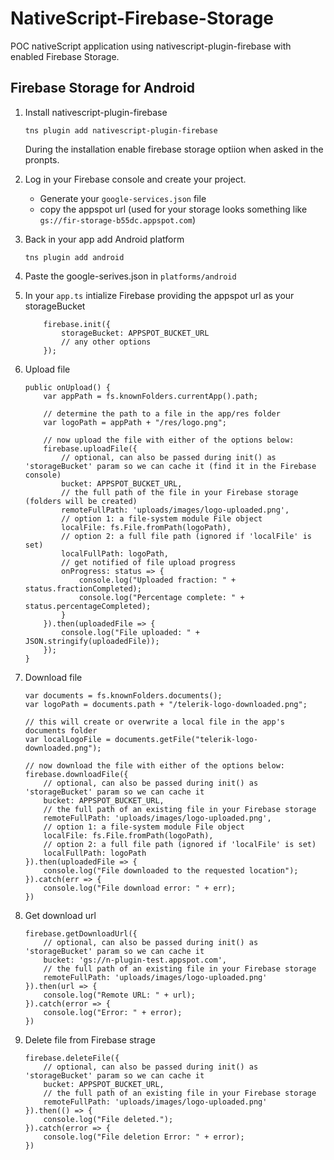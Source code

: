 # NativeScript-Firebase-Storage

POC nativeScript application using nativescript-plugin-firebase with enabled Firebase Storage.

## Firebase Storage for Android

1. Install nativescript-plugin-firebase
    ```
    tns plugin add nativescript-plugin-firebase
    ``` 
    During the installation enable firebase storage optiion when asked in the pronpts.

2. Log in your Firebase console and create your project. 
    - Generate your `google-services.json` file
    - copy the appspot url (used for your storage looks something like `gs://fir-storage-b55dc.appspot.com`) 

3. Back in your app add Android platform

    ```
    tns plugin add android
    ```

4. Paste the google-serives.json in `platforms/android`

5. In your `app.ts` intialize Firebase providing the appspot url as your storageBucket
    ```
        firebase.init({
            storageBucket: APPSPOT_BUCKET_URL
            // any other options
        });
    ```

6. Upload file
    ```
    public onUpload() {
        var appPath = fs.knownFolders.currentApp().path;

        // determine the path to a file in the app/res folder
        var logoPath = appPath + "/res/logo.png";

        // now upload the file with either of the options below:
        firebase.uploadFile({
            // optional, can also be passed during init() as 'storageBucket' param so we can cache it (find it in the Firebase console)
            bucket: APPSPOT_BUCKET_URL,
            // the full path of the file in your Firebase storage (folders will be created)
            remoteFullPath: 'uploads/images/logo-uploaded.png',
            // option 1: a file-system module File object
            localFile: fs.File.fromPath(logoPath),
            // option 2: a full file path (ignored if 'localFile' is set)
            localFullPath: logoPath,
            // get notified of file upload progress
            onProgress: status => {
                console.log("Uploaded fraction: " + status.fractionCompleted);
                console.log("Percentage complete: " + status.percentageCompleted);
            }
        }).then(uploadedFile => {
            console.log("File uploaded: " + JSON.stringify(uploadedFile));
        });
    }
    ```    

7. Download file
    ```
    var documents = fs.knownFolders.documents();
    var logoPath = documents.path + "/telerik-logo-downloaded.png";

    // this will create or overwrite a local file in the app's documents folder
    var localLogoFile = documents.getFile("telerik-logo-downloaded.png");

    // now download the file with either of the options below:
    firebase.downloadFile({
        // optional, can also be passed during init() as 'storageBucket' param so we can cache it
        bucket: APPSPOT_BUCKET_URL,
        // the full path of an existing file in your Firebase storage
        remoteFullPath: 'uploads/images/logo-uploaded.png',
        // option 1: a file-system module File object
        localFile: fs.File.fromPath(logoPath),
        // option 2: a full file path (ignored if 'localFile' is set)
        localFullPath: logoPath
    }).then(uploadedFile => {
        console.log("File downloaded to the requested location");
    }).catch(err => {
        console.log("File download error: " + err);
    })
    ```

8. Get download url
    ```
    firebase.getDownloadUrl({
        // optional, can also be passed during init() as 'storageBucket' param so we can cache it
        bucket: 'gs://n-plugin-test.appspot.com',
        // the full path of an existing file in your Firebase storage
        remoteFullPath: 'uploads/images/logo-uploaded.png'
    }).then(url => {
        console.log("Remote URL: " + url);
    }).catch(error => {
        console.log("Error: " + error);
    })
    ```    

9. Delete file from Firebase strage
    ```
    firebase.deleteFile({
        // optional, can also be passed during init() as 'storageBucket' param so we can cache it
        bucket: APPSPOT_BUCKET_URL,
        // the full path of an existing file in your Firebase storage
        remoteFullPath: 'uploads/images/logo-uploaded.png'
    }).then(() => {
        console.log("File deleted.");
    }).catch(error => {
        console.log("File deletion Error: " + error);
    })
    ```    